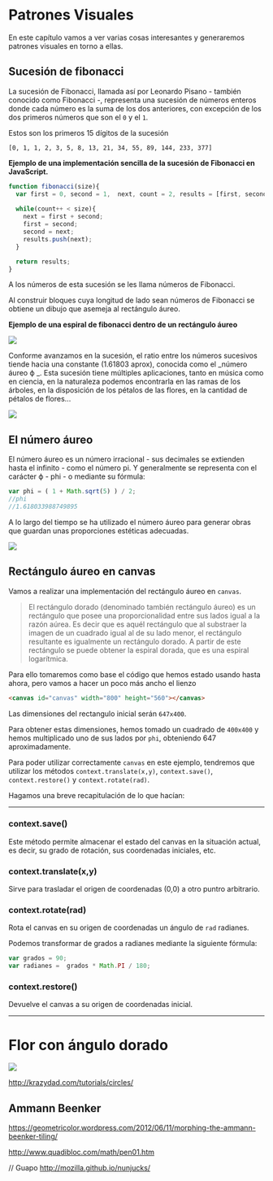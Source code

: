 # Patrones Visuales

En este capítulo vamos a ver varias cosas interesantes y generaremos patrones visuales en torno a ellas.

## Sucesión de fibonacci

La sucesión de Fibonacci, llamada así por Leonardo Pisano - también conocido como Fibonacci -, representa una sucesión de números enteros donde cada número es la suma de los dos anteriores, con excepción de los dos primeros números que son el `0` y el `1`.

Estos son los primeros 15 dígitos de la sucesión

`[0, 1, 1, 2, 3, 5, 8, 13, 21, 34, 55, 89, 144, 233, 377]`

__Ejemplo de una implementación sencilla de la sucesión de Fibonacci en JavaScript.__

```javascript
function fibonacci(size){
  var first = 0, second = 1,  next, count = 2, results = [first, second];
  
  while(count++ < size){
    next = first + second;
    first = second;
    second = next;
    results.push(next);
  }

  return results;
}
```

A los números de esta sucesión se les llama números de Fibonacci.

Al construir bloques cuya longitud de lado sean números de Fibonacci se obtiene un dibujo que asemeja al rectángulo áureo.

__Ejemplo de una espiral de fibonacci dentro de un rectángulo áureo__

![](https://github.com/rafinskipg/introductioncanvas/raw/master/img/teory/chapter_patterns/fibonacci.jpg)

Conforme avanzamos en la sucesión, el ratio entre los números sucesivos tiende hacia una constante (1.61803 aprox), conocida como el _número áureo ϕ _. 
Esta sucesión tiene múltiples aplicaciones, tanto en música como en ciencia, en la naturaleza podemos encontrarla en las ramas de los árboles, en la disposición de los pétalos de las flores, en la cantidad de pétalos de flores...

![](https://github.com/rafinskipg/introductioncanvas/raw/master/img/teory/chapter_patterns/fibonacci2.jpg)


## El número áureo

El número áureo es un número irracional - sus decimales se extienden hasta el infinito - como el número pi. Y generalmente se representa con el carácter ϕ   - phi - o mediante su fórmula:

```javascript
var phi = ( 1 + Math.sqrt(5) ) / 2;
//phi
//1.618033988749895
```

A lo largo del tiempo se ha utilizado el número áureo para generar obras que guardan unas proporciones estéticas adecuadas.

![](https://github.com/rafinskipg/introductioncanvas/raw/master/img/teory/chapter_patterns/giocconda.jpg)

## Rectángulo áureo en canvas

Vamos a realizar una implementación del rectángulo áureo en `canvas`.

> El rectángulo dorado (denominado también rectángulo áureo) es un rectángulo que posee una proporcionalidad entre sus lados igual a la razón aúrea. Es decir que es aquél rectángulo que al substraer la imagen de un cuadrado igual al de su lado menor, el rectángulo resultante es igualmente un rectángulo dorado. A partir de este rectángulo se puede obtener la espiral dorada, que es una espiral logarítmica.

Para ello tomaremos como base el código que hemos estado usando hasta ahora, pero vamos a hacer un poco más ancho el lienzo

```html
<canvas id="canvas" width="800" height="560"></canvas>
```

Las dimensiones del rectangulo inicial serán `647x400`.

Para obtener estas dimensiones, hemos tomado un cuadrado de `400x400` y hemos multiplicado uno de sus lados por `phi`, obteniendo 647 aproximadamente.

Para poder utilizar correctamente `canvas` en este ejemplo, tendremos que utilizar los métodos `context.translate(x,y)`, `context.save()`, `context.restore()` y `context.rotate(rad)`.

Hagamos una breve recapitulación de lo que hacían:

----
### context.save()

Este método permite almacenar el estado del canvas en la situación actual, es decir, su grado de rotación, sus coordenadas iniciales, etc.

### context.translate(x,y)

Sirve para trasladar el origen de coordenadas (0,0) a otro puntro arbitrario.

### context.rotate(rad)

Rota el canvas en su origen de coordenadas un ángulo de `rad` radianes.

Podemos transformar de grados a radianes mediante la siguiente fórmula:

```javascript
var grados = 90;
var radianes =  grados * Math.PI / 180;
```

### context.restore()

Devuelve el canvas a su origen de coordenadas inicial.

----





# Flor con ángulo dorado

![](https://github.com/rafinskipg/introductioncanvas/raw/master/img/exercises/flower.gif)

http://krazydad.com/tutorials/circles/

## Ammann Beenker 

https://geometricolor.wordpress.com/2012/06/11/morphing-the-ammann-beenker-tiling/

http://www.quadibloc.com/math/pen01.htm


// Guapo http://mozilla.github.io/nunjucks/